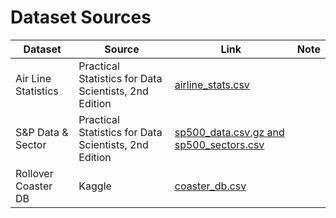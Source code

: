 # Dataset Sources

| Dataset             | Source                                                | Link                                                                                                                                      | Note |
| ------------------- | ----------------------------------------------------- | ----------------------------------------------------------------------------------------------------------------------------------------- | ---- |
| Air Line Statistics | Practical Statistics for Data Scientists, 2nd Edition | [airline_stats.csv](https://raw.githubusercontent.com/gedeck/practical-statistics-for-data-scientists/master/data/airline_stats.csv)      |      |
| S&P Data & Sector   | Practical Statistics for Data Scientists, 2nd Edition | [sp500_data.csv.gz and sp500_sectors.csv](https://raw.githubusercontent.com/gedeck/practical-statistics-for-data-scientists/master/data/) |      |
| Rollover Coaster DB | Kaggle                                                | [coaster_db.csv](https://www.kaggle.com/datasets/robikscube/rollercoaster-database/)                                                      |      |
